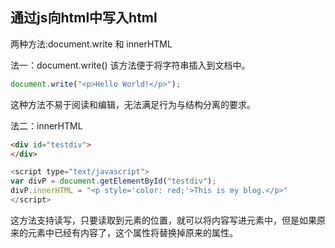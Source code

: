 ## 通过js向html中写入html

两种方法:document.write 和 innerHTML

法一：document.write() 该方法便于将字符串插入到文档中。

```javascript
document.write("<p>Hello World!</p>");
```

这种方法不易于阅读和编辑，无法满足行为与结构分离的要求。

法二：innerHTML

```html
<div id="testdiv">
</div>
```



```javascript
<script type="text/javascript">
var divP = document.getElementById("testdiv");
divP.innerHTML = "<p style='color: red;'>This is my blog.</p>"  
</script>

```

这方法支持读写，只要读取到元素的位置，就可以将内容写进元素中，但是如果原来的元素中已经有内容了，这个属性将替换掉原来的属性。